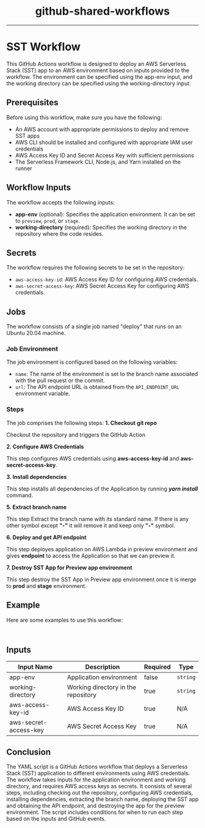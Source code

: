 <h1 align="center">github-shared-workflows</h1>

---

# SST Workflow

This GitHub Actions workflow is designed to deploy an AWS Serverless Stack (SST) app to an AWS environment based on inputs provided to the workflow. The environment can be specified using the app-env input, and the working directory can be specified using the working-directory input.

## Prerequisites

Before using this workflow, make sure you have the following:

- An AWS account with appropriate permissions to deploy and remove SST apps
- AWS CLI should be installed and configured with appropriate IAM user credentials
- AWS Access Key ID and Secret Access Key with sufficient permissions
- The Serverless Framework CLI, Node.js, and Yarn installed on the runner

## Workflow Inputs

The workflow accepts the following inputs:

- __app-env__ (optional): Specifies the application environment. It can be set to `preview`, `prod`, or `stage`.
- __working-directory__ (required): Specifies the working directory in the repository where the code resides.

## Secrets

The workflow requires the following secrets to be set in the repository:

- `aws-access-key-id`: AWS Access Key ID for configuring AWS credentials.
- `aws-secret-access-key`: AWS Secret Access Key for configuring AWS credentials.

## Jobs

The workflow consists of a single job named "deploy" that runs on an Ubuntu 20.04 machine.

### Job Environment

The job environment is configured based on the following variables:

- `name`: The name of the environment is set to the branch name associated with the pull request or the commit.
- `url`: The API endpoint URL is obtained from the `API_ENDPOINT_URL` environment variable.

### Steps

The job comprises the following steps:
__1. Checkout git repo__  

Checkout the repository and triggers the GitHub Action  

__2. Configure AWS Credentials__  

This step configures AWS credentials using __aws-access-key-id__ and __aws-secret-access-key__.  

__3. Install dependencies__  

This step installs all dependencies of the Application by running ___yarn install___ command.  

__5. Extract branch name__  

This step Extract the branch name with its standard name. If there is any other symbol except __"-"__ it will remove it and keep only __"-"__ symbol.  

__6. Deploy and get API endpoint__  

This step deployes application on AWS Lambda in preview environment and gives __endpoint__ to access the Application so that we can preview it.  

__7. Destroy SST App for Preview app environment__  

This step destroy the SST App in Preview app environment once it is merge to __prod__ and __stage__ environment.

## Example

Here are some examples to use this workflow:

```json



```

## Inputs

| Input Name         | Description                             | Required | Type   |
| ------------------| ----------------------------------------| -------- | ------ |
| app-env            | Application environment                  | false    | `string` |
| working-directory | Working directory in the repository     | true     | `string` |
| aws-access-key-id  | AWS Access Key ID                        | true     | N/A    |
| aws-secret-access-key | AWS Secret Access Key                 | true     | N/A    |

## Conclusion

The YAML script is a GitHub Actions workflow that deploys a Serverless Stack (SST) application to different environments using AWS credentials. The workflow takes inputs for the application environment and working directory, and requires AWS access keys as secrets. It consists of several steps, including checking out the repository, configuring AWS credentials, installing dependencies, extracting the branch name, deploying the SST app and obtaining the API endpoint, and destroying the app for the preview environment. The script includes conditions for when to run each step based on the inputs and GitHub events.







